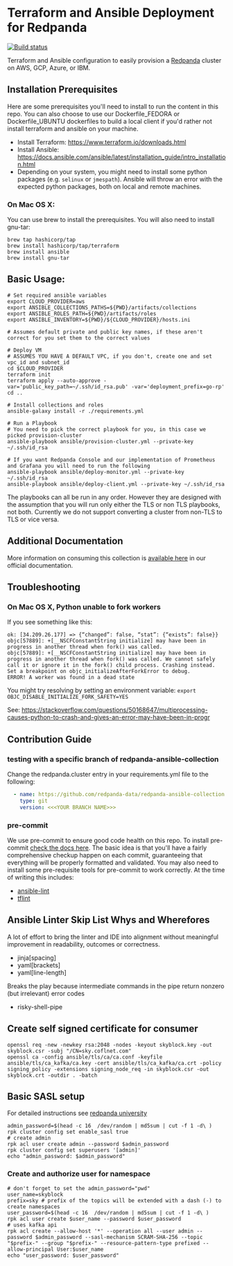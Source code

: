 # Terraform and Ansible Deployment for Redpanda

[![Build status](https://badge.buildkite.com/b4528cf1604a18231c935663db15739e56d202dde6d7a2ec2a.svg)](https://buildkite.com/redpanda/deployment-automation)

Terraform and Ansible configuration to easily provision a [Redpanda](https://www.redpanda.com/) cluster on AWS, GCP,
Azure, or IBM.

## Installation Prerequisites

Here are some prerequisites you'll need to install to run the content in this repo. You can also choose to use our
Dockerfile_FEDORA or Dockerfile_UBUNTU dockerfiles to build a local client if you'd rather not install terraform and
ansible on your machine.

* Install Terraform: https://www.terraform.io/downloads.html
* Install Ansible: https://docs.ansible.com/ansible/latest/installation_guide/intro_installation.html
* Depending on your system, you might need to install some python packages (e.g. `selinux` or `jmespath`). Ansible will
  throw an error with the expected python packages, both on local and remote machines.

### On Mac OS X:

You can use brew to install the prerequisites. You will also need to install gnu-tar:

```commandline
brew tap hashicorp/tap
brew install hashicorp/tap/terraform
brew install ansible
brew install gnu-tar
```

## Basic Usage:

```shell
# Set required ansible variables
export CLOUD_PROVIDER=aws
export ANSIBLE_COLLECTIONS_PATHS=${PWD}/artifacts/collections
export ANSIBLE_ROLES_PATH=${PWD}/artifacts/roles
export ANSIBLE_INVENTORY=${PWD}/${CLOUD_PROVIDER}/hosts.ini

# Assumes default private and public key names, if these aren't correct for you set them to the correct values

# Deploy VM
# ASSUMES YOU HAVE A DEFAULT VPC, if you don't, create one and set vpc_id and subnet_id
cd $CLOUD_PROVIDER
terraform init
terraform apply --auto-approve -var='public_key_path=~/.ssh/id_rsa.pub' -var='deployment_prefix=go-rp'
cd ..

# Install collections and roles
ansible-galaxy install -r ./requirements.yml

# Run a Playbook
# You need to pick the correct playbook for you, in this case we picked provision-cluster
ansible-playbook ansible/provision-cluster.yml --private-key ~/.ssh/id_rsa

# If you want Redpanda Console and our implementation of Prometheus and Grafana you will need to run the following
ansible-playbook ansible/deploy-monitor.yml --private-key ~/.ssh/id_rsa
ansible-playbook ansible/deploy-client.yml --private-key ~/.ssh/id_rsa
```

The playbooks can all be run in any order. However they are designed with the assumption that you will run only either the TLS or non TLS playbooks, not both. Currently we do not support converting a cluster from non-TLS to TLS or vice versa.

## Additional Documentation

More information on consuming this collection
is [available here](https://docs.redpanda.com/docs/deploy/deployment-option/self-hosted/manual/production/production-deployment-automation/)
in our official documentation.

## Troubleshooting

### On Mac OS X, Python unable to fork workers

If you see something like this:

```
ok: [34.209.26.177] => {“changed”: false, “stat”: {“exists”: false}}
objc[57889]: +[__NSCFConstantString initialize] may have been in progress in another thread when fork() was called.
objc[57889]: +[__NSCFConstantString initialize] may have been in progress in another thread when fork() was called. We cannot safely call it or ignore it in the fork() child process. Crashing instead. Set a breakpoint on objc_initializeAfterForkError to debug.
ERROR! A worker was found in a dead state
```

You might try resolving by setting an environment variable:
`export OBJC_DISABLE_INITIALIZE_FORK_SAFETY=YES`

See: https://stackoverflow.com/questions/50168647/multiprocessing-causes-python-to-crash-and-gives-an-error-may-have-been-in-progr

## Contribution Guide

### testing with a specific branch of redpanda-ansible-collection

Change the redpanda.cluster entry in your requirements.yml file to the following:

```yaml
  - name: https://github.com/redpanda-data/redpanda-ansible-collection.git
    type: git
    version: <<<YOUR BRANCH NAME>>>
```

### pre-commit

We use pre-commit to ensure good code health on this repo. To install
pre-commit [check the docs here](https://pre-commit.com/#install). The basic idea is that you'll have a fairly
comprehensive checkup happen on each commit, guaranteeing that everything will be properly formatted and validated. You
may also need to install some pre-requisite tools for pre-commit to work correctly. At the time of writing this
includes:

* [ansible-lint](https://ansible-lint.readthedocs.io/installing/#installing-from-source-code)
* [tflint](https://github.com/terraform-linters/tflint#installation)

## Ansible Linter Skip List Whys and Wherefores

A lot of effort to bring the linter and IDE into alignment without meaningful improvement in readability, outcomes or
correctness.

- jinja[spacing]
- yaml[brackets]
- yaml[line-length]

Breaks the play because intermediate commands in the pipe return nonzero (but irrelevant) error codes

- risky-shell-pipe 


## Create self signed certificate for consumer
  
  ```shell
  openssl req -new -newkey rsa:2048 -nodes -keyout skyblock.key -out skyblock.csr -subj "/CN=sky.coflnet.com"
  openssl ca -config ansible/tls/ca/ca.conf -keyfile ansible/tls/ca_kafka/ca.key -cert ansible/tls/ca_kafka/ca.crt -policy signing_policy -extensions signing_node_req -in skyblock.csr -out skyblock.crt -outdir . -batch
  ```

## Basic SASL setup
For detailed instructions see [redpanda university](https://university.redpanda.com/courses/take/hands-on-redpanda-cluster-operations/texts/39071127-lesson-iv-access-management)
```shell
admin_password=$(head -c 16  /dev/random | md5sum | cut -f 1 -d\ )
rpk cluster config set enable_sasl true
# create admin
rpk acl user create admin --password $admin_password
rpk cluster config set superusers '[admin]'
echo "admin_password: $admin_password"
```
### Create and authorize user for namespace
```shell
# don't forget to set the admin_password="pwd"
user_name=skyblock
prefix=sky # prefix of the topics will be extended with a dash (-) to create namespaces
user_password=$(head -c 16  /dev/random | md5sum | cut -f 1 -d\ )
rpk acl user create $user_name --password $user_password
# uses kafka api
rpk acl create --allow-host '*' --operation all --user admin --password $admin_password --sasl-mechanism SCRAM-SHA-256 --topic "$prefix-" --group "$prefix-" --resource-pattern-type prefixed --allow-principal User:$user_name
echo "user_password: $user_password"
```